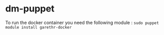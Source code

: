 # dm-puppet

To run the docker container you need the following module :
```sudo puppet module install garethr-docker``` 
